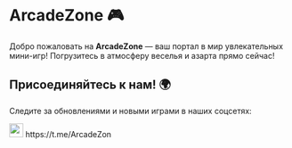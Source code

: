 # ArcadeZone 🎮
Добро пожаловать на **ArcadeZone** — ваш портал в мир увлекательных мини-игр! Погрузитесь в атмосферу веселья и азарта прямо сейчас!

## Присоединяйтесь к нам! 🌍

Следите за обновлениями и новыми играми в наших соцсетях:

<img src="https://github.com/user-attachments/assets/0fe08685-8aed-44f1-a55c-a45683e559b1" width="25" height="25">
https://t.me/ArcadeZon

